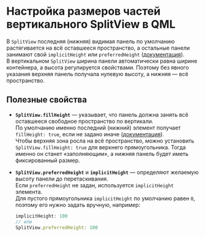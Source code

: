 # Настройка размеров частей вертикального SplitView в QML

В `SplitView` последняя (нижняя) видимая панель по умолчанию растягивается на всё оставшееся пространство, а остальные панели занимают свой `implicitHeight` или `preferredHeight` ([документация](https://doc.qt.io)).  
В вертикальном `SplitView` ширина панели автоматически равна ширине контейнера, а высота регулируется свойствами. Поэтому без явного указания верхняя панель получала нулевую высоту, а нижняя — всё пространство.

## Полезные свойства

- **`SplitView.fillHeight`** — указывает, что панель должна занять всё оставшееся свободное пространство по вертикали.  
  По умолчанию именно последний (нижний) элемент получает `fillHeight: true`, если не задано иначе ([документация](https://doc.qt.io)).  
  Чтобы верхняя зона росла на всё пространство, можно установить `SplitView.fillHeight: true` для верхнего прямоугольника. Тогда именно он станет «заполняющим», а нижняя панель будет иметь фиксированный размер.

- **`SplitView.preferredHeight`** и **`implicitHeight`** — определяют желаемую высоту панели до перетаскивания.  
  Если `preferredHeight` не задан, используется `implicitHeight` элемента.  
  Для пустого прямоугольника `implicitHeight` по умолчанию равен `0`, поэтому его нужно задать вручную, например:

  ```qml
  implicitHeight: 100
  // или
  SplitView.preferredHeight: 100

